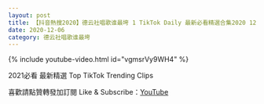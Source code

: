 ```yaml
---
layout: post
title: 【抖音熱搜2020】德云社唱歌谁最垮 1 TikTok Daily 最新必看精選合集2020 12 06
date: 2020-12-06
category: 德云社唱歌谁最垮
---
```


{% include youtube-video.html id="vgmsrVy9WH4" %}

2021必看 最新精選 Top TikTok Trending Clips

喜歡請點贊轉發加訂閱 Like & Subscribe：[YouTube](https://www.youtube.com/channel/UCAoR7VcanIPd04uEq_GIylA/videos)

